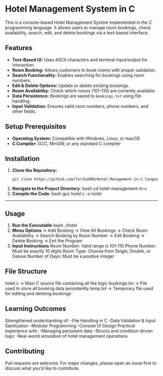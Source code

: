 # Hotel Management System in C

This is a console-based Hotel Management System implemented in the C programming language. It allows users to manage room bookings, check availability, search, edit, and delete bookings via a text-based interface.

## Features
- **Text-Based UI:** Uses ASCII characters and terminal input/output for interaction.
- **Room Booking:** Allows customers to book rooms with proper validation.
- **Search Functionality:** Enables searching for bookings using room numbers.
- **Edit & Delete Options:** Update or delete existing bookings.
- **Room Availability:** Check which rooms (101–110) are currently available.
- **Data Persistence:** Bookings are saved to `bookings.txt` using file handling.
- **Input Validation:** Ensures valid room numbers, phone numbers, and other fields.
  
## Setup Prerequisites
- **Operating System:** Compatible with Windows, Linux, or macOS
- **C Compiler:** GCC, MinGW, or any standard C compiler

## Installation

1. **Clone the Repository:**
   ```bash
   git clone https://github.com/fariha880/Hotel-Management-in-C-language.git
2. **Navigate to the Project Directory**: bash cd hotel-management-in-c
3. **Compile the Code**: bash gcc hotel.c -o hotel

---

## Usage

1. **Run the Executable**
   bash ./hotel
2. **Menu Options**
   → Add Booking
   → View All Bookings
   → Check Room Availability
   → Search Booking by Room Number
   → Edit Booking
   → Delete Booking
   → Exit the Program
3. **Input Instructions**
   Room Number: Valid range is 101–110
   Phone Number: Must be exactly 10 digits
   Room Type: Choose from Single, Double, or Deluxe
   Number of Days: Must be a positive integer

## File Structure
hotel.c → Main C source file containing all the logic
bookings.txt → File used to store all booking data persistently
temp.txt → Temporary file used for editing and deleting bookings

## Learning Outcomes
Strengthened understanding of:
-File Handling in C
-Data Validation & Input Sanitization
-Modular Programming
-Console UI Design
Practical experience with:
-Managing persistent data
-Structs and condition-driven logic
-Real-world simulation of hotel management operations

## Contributing
Pull requests are welcome. For major changes, please open an issue first to discuss what you'd like to contribute.

